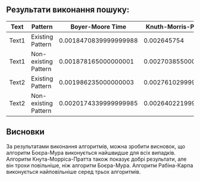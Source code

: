 ## Результати виконання пошуку:

| Text | Pattern | Boyer-Moore Time | Knuth-Morris-Pratt Time | Rabin-Karp Time |
|------|---------|------------------|-------------------------|-----------------|
| Text1 | Existing Pattern | 0.0018470839999999988 | 0.002645754 | 0.008763244000000003 |
| Text1 | Non-existing Pattern | 0.001878165000000001 | 0.002703855000000005 | 0.00881406299999999 |
| Text2 | Existing Pattern | 0.001986235000000003 | 0.0027610299999999977 | 0.008668638000000006 |
| Text2 | Non-existing Pattern | 0.0020174339999999985 | 0.0026402219999999976 | 0.008981749000000011 |

## Висновки

За результатами виконання алгоритмів, можна зробити висновок, що алгоритм Боєра-Мура виконується найшвидше для всіх випадків. Алгоритм Кнута-Морріса-Пратта також показує добрі результати, але він трохи повільніше, ніж алгоритм Боєра-Мура. Алгоритм Рабіна-Карпа виконується найповільніше серед трьох алгоритмів.